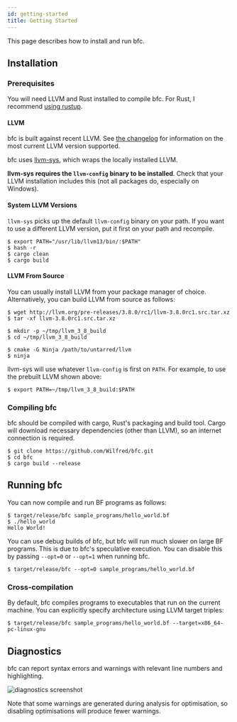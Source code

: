 ```yaml
---
id: getting-started
title: Getting Started
---
```


This page describes how to install and run bfc.

## Installation

### Prerequisites

You will need LLVM and Rust installed to compile bfc. For Rust, I
recommend [using rustup](https://rustup.rs/).

#### LLVM

bfc is built against recent LLVM. See [the changelog](changelog.md)
for information on the most current LLVM version supported.

bfc uses [llvm-sys](https://crates.io/crates/llvm-sys), which wraps
the locally installed LLVM.

**llvm-sys requires the `llvm-config` binary to be installed**. Check
that your LLVM installation includes this (not all packages do,
especially on Windows).

#### System LLVM Versions

`llvm-sys` picks up the default `llvm-config` binary on your path. If
you want to use a different LLVM version, put it first on your path
and recompile.

```
$ export PATH="/usr/lib/llvm13/bin/:$PATH"
$ hash -r
$ cargo clean
$ cargo build
```

#### LLVM From Source

You can usually install LLVM from your package manager of
choice. Alternatively, you can build LLVM from source as follows:

```
$ wget http://llvm.org/pre-releases/3.8.0/rc1/llvm-3.8.0rc1.src.tar.xz
$ tar -xf llvm-3.8.0rc1.src.tar.xz

$ mkdir -p ~/tmp/llvm_3_8_build
$ cd ~/tmp/llvm_3_8_build

$ cmake -G Ninja /path/to/untarred/llvm
$ ninja
```

llvm-sys will use whatever `llvm-config` is first on `PATH`. For
example, to use the prebuilt LLVM shown above:

```
$ export PATH=~/tmp/llvm_3_8_build:$PATH
```

### Compiling bfc

bfc should be compiled with cargo, Rust's packaging and build
tool. Cargo will download necessary dependencies (other than LLVM), so
an internet connection is required.

```
$ git clone https://github.com/Wilfred/bfc.git
$ cd bfc
$ cargo build --release
```

## Running bfc

You can now compile and run BF programs as follows:

```
$ target/release/bfc sample_programs/hello_world.bf
$ ./hello_world
Hello World!
```

You can use debug builds of bfc, but bfc will run much slower on large
BF programs. This is due to bfc's speculative execution. You can
disable this by passing `--opt=0` or `--opt=1` when running bfc.

```
$ target/release/bfc --opt=0 sample_programs/hello_world.bf
```

### Cross-compilation

By default, bfc compiles programs to executables that run on the
current machine. You can explicitly specify architecture using LLVM
target triples:

```
$ target/release/bfc sample_programs/hello_world.bf --target=x86_64-pc-linux-gnu
```

## Diagnostics

bfc can report syntax errors and warnings with relevant line numbers
and highlighting.

![diagnostics screenshot](/img/bfc_diagnostics.png)

Note that some warnings are generated during analysis for optimisation, so disabling
optimisations will produce fewer warnings.
